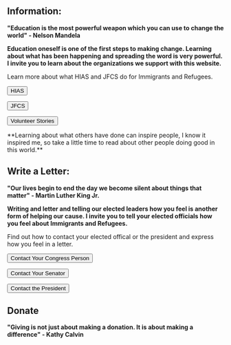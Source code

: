 ## Information:
**"Education is the most powerful weapon which you can use to change the world" - Nelson Mandela**


**Education oneself is one of the first steps to making change. Learning about what has been happening and spreading the word is very powerful. I invite you to learn about the organizations we support with this website.**


Learn more about what HIAS and JFCS do for Immigrants and Refugees.

<form><button formaction="https://www.hias.org/who/history">HIAS</button></form>



<form><button formaction="https://jfcs-eastbay.org/">JFCS</button></form>



<form><button formaction="https://www.hias.org/tagged/volunteers">Volunteer Stories</button></form>
**Learning about what others have done can inspire people, I know it inspired me, so take a little time to read about other people doing good in this world.**


## Write a Letter:
**"Our lives begin to end the day we become silent about things that matter" - Martin Luther King Jr.**


**Writing and letter and telling our elected leaders how you feel is another form of helping our cause. I invite you to tell your elected officials how you feel about Immigrants and Refugees.**


Find out how to contact your elected offical or the president and express how you feel in a letter.


<form><button formaction="https://www.house.gov/representatives/find-your-representative">Contact Your Congress Person</button></form>



<form><button formaction="https://www.senate.gov/senators/senators-contact.htm">Contact Your Senator</button></form>



<form><button formaction="https://www.whitehouse.gov/get-involved/write-or-call/">Contact the President</button></form>


## Donate
**"Giving is not just about making a donation. It is about making a difference" - Kathy Calvin**

